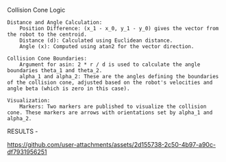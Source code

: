 Collision Cone Logic

    Distance and Angle Calculation:
        Position Difference: (x_1 - x_0, y_1 - y_0) gives the vector from the robot to the centroid.
        Distance (d): Calculated using Euclidean distance.
        Angle (x): Computed using atan2 for the vector direction.

    Collision Cone Boundaries:
        Argument for asin: 2 * r / d is used to calculate the angle boundaries theta_1 and theta_2.
        alpha_1 and alpha_2: These are the angles defining the boundaries of the collision cone, adjusted based on the robot's velocities and angle beta (which is zero in this case).

    Visualization:
        Markers: Two markers are published to visualize the collision cone. These markers are arrows with orientations set by alpha_1 and alpha_2.


 
 RESULTS -       


        

https://github.com/user-attachments/assets/2d155738-2c50-4b97-a90c-df7931956251


